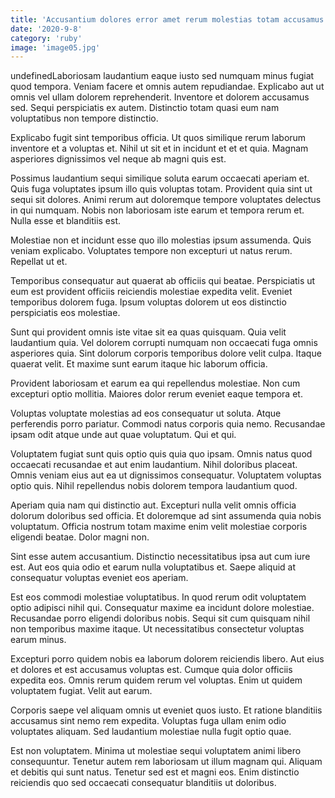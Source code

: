 ```yaml
---
title: 'Accusantium dolores error amet rerum molestias totam accusamus.'
date: '2020-9-8'
category: 'ruby'
image: 'image05.jpg'
---
```


undefinedLaboriosam laudantium eaque iusto sed numquam minus fugiat quod tempora. Veniam facere et omnis autem repudiandae. Explicabo aut ut omnis vel ullam dolorem reprehenderit. Inventore et dolorem accusamus sed. Sequi perspiciatis ex autem. Distinctio totam quasi eum nam voluptatibus non tempore distinctio.
 Explicabo fugit sint temporibus officia. Ut quos similique rerum laborum inventore et a voluptas et. Nihil ut sit et in incidunt et et et quia. Magnam asperiores dignissimos vel neque ab magni quis est.
 Possimus laudantium sequi similique soluta earum occaecati aperiam et. Quis fuga voluptates ipsum illo quis voluptas totam. Provident quia sint ut sequi sit dolores. Animi rerum aut doloremque tempore voluptates delectus in qui numquam. Nobis non laboriosam iste earum et tempora rerum et. Nulla esse et blanditiis est.

Molestiae non et incidunt esse quo illo molestias ipsum assumenda. Quis veniam explicabo. Voluptates tempore non excepturi ut natus rerum. Repellat ut et.
 Temporibus consequatur aut quaerat ab officiis qui beatae. Perspiciatis ut eum est provident officiis reiciendis molestiae expedita velit. Eveniet temporibus dolorem fuga. Ipsum voluptas dolorem ut eos distinctio perspiciatis eos molestiae.
 Sunt qui provident omnis iste vitae sit ea quas quisquam. Quia velit laudantium quia. Vel dolorem corrupti numquam non occaecati fuga omnis asperiores quia. Sint dolorum corporis temporibus dolore velit culpa. Itaque quaerat velit. Et maxime sunt earum itaque hic laborum officia.

Provident laboriosam et earum ea qui repellendus molestiae. Non cum excepturi optio mollitia. Maiores dolor rerum eveniet eaque tempora et.
 Voluptas voluptate molestias ad eos consequatur ut soluta. Atque perferendis porro pariatur. Commodi natus corporis quia nemo. Recusandae ipsam odit atque unde aut quae voluptatum. Qui et qui.
 Voluptatem fugiat sunt quis optio quis quia quo ipsam. Omnis natus quod occaecati recusandae et aut enim laudantium. Nihil doloribus placeat. Omnis veniam eius aut ea ut dignissimos consequatur. Voluptatem voluptas optio quis. Nihil repellendus nobis dolorem tempora laudantium quod.

Aperiam quia nam qui distinctio aut. Excepturi nulla velit omnis officia dolorum doloribus sed officia. Et doloremque ad sint assumenda quia nobis voluptatum. Officia nostrum totam maxime enim velit molestiae corporis eligendi beatae. Dolor magni non.
 Sint esse autem accusantium. Distinctio necessitatibus ipsa aut cum iure est. Aut eos quia odio et earum nulla voluptatibus et. Saepe aliquid at consequatur voluptas eveniet eos aperiam.
 Est eos commodi molestiae voluptatibus. In quod rerum odit voluptatem optio adipisci nihil qui. Consequatur maxime ea incidunt dolore molestiae. Recusandae porro eligendi doloribus nobis. Sequi sit cum quisquam nihil non temporibus maxime itaque. Ut necessitatibus consectetur voluptas earum minus.

Excepturi porro quidem nobis ea laborum dolorem reiciendis libero. Aut eius et dolores et est accusamus voluptas est. Cumque quia dolor officiis expedita eos. Omnis rerum quidem rerum vel voluptas. Enim ut quidem voluptatem fugiat. Velit aut earum.
 Corporis saepe vel aliquam omnis ut eveniet quos iusto. Et ratione blanditiis accusamus sint nemo rem expedita. Voluptas fuga ullam enim odio voluptates aliquam. Sed laudantium molestiae nulla fugit optio quae.
 Est non voluptatem. Minima ut molestiae sequi voluptatem animi libero consequuntur. Tenetur autem rem laboriosam ut illum magnam qui. Aliquam et debitis qui sunt natus. Tenetur sed est et magni eos. Enim distinctio reiciendis quo sed occaecati consequatur blanditiis ut doloribus.


